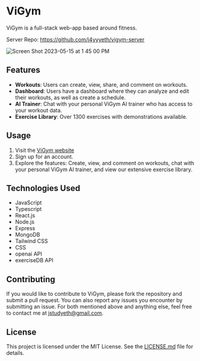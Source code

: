 # ViGym

ViGym is a full-stack web-app based around fitness.

Server Repo: https://github.com/j4yyyeth/vigym-server

![Screen Shot 2023-05-15 at 1 45 00 PM](https://github.com/j4yyyeth/vigym-client/assets/113713677/8d68138e-de2f-4fe4-a8f5-52565fe33bdb)

## Features
- **Workouts**: Users can create, view, share, and comment on workouts.
- **Dashboard**: Users have a dashboard where they can analyze and edit their workouts, as well as create a schedule.
- **AI Trainer**: Chat with your personal ViGym AI trainer who has access to your workout data.
- **Exercise Library**: Over 1300 exercises with demonstrations available.

## Usage
1. Visit the [ViGym website](https://vigym.netlify.app/)
2. Sign up for an account.
3. Explore the features: Create, view, and comment on workouts, chat with your personal ViGym AI trainer, and view our extensive exercise library.

## Technologies Used
- JavaScript
- Typescript
- React.js
- Node.js
- Express
- MongoDB
- Tailwind CSS
- CSS
- openai API
- exerciseDB API

## Contributing
If you would like to contribute to ViGym, please fork the repository and submit a pull request. You can also report any issues you encounter by submitting an issue. For both mentioned above and anything else, feel free to contact me at jstudyeth@gmail.com.

## License
This project is licensed under the MIT License. See the [LICENSE.md](LICENSE.md) file for details.
